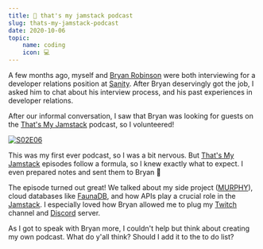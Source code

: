 ```yaml
---
title: 🍓 that's my jamstack podcast
slug: thats-my-jamstack-podcast
date: 2020-10-06
topic:
    name: coding
    icon: 💻
---
```


A few months ago, myself and [Bryan Robinson][twitter] were both interviewing for a developer relations position at [Sanity][sanity]. After Bryan deservingly got the job, I asked him to chat about his interview process, and his past experiences in developer relations.

After our informal conversation, I saw that Bryan was looking for guests on the [That's My Jamstack][podcast] podcast, so I volunteered!

[![S02E06][thumbnail]][episode]

This was my first ever podcast, so I was a bit nervous. But [That's My Jamstack][podcast] episodes follow a formula, so I knew exactly what to expect. I even prepared notes and sent them to Bryan 🤣

The episode turned out great! We talked about my side project ([MURPHY][murphy]), cloud databases like [FaunaDB][fauna], and how APIs play a crucial role in the [Jamstack][jamstack]. I especially loved how Bryan allowed me to plug my [Twitch][twitch] channel and [Discord][discord] server.

As I got to speak with Bryan more, I couldn't help but think about creating my own podcast. What do y'all think? Should I add it to the to do list?

[twitch]: https://twitch.tv/bradgarropy
[discord]: https://bradgarropy.com/discord
[jamstack]: https://jamstack.org
[fauna]: https://fauna.com
[murphy]: https://murphy.bradgarropy.com
[thumbnail]: https://thatsmyjamstack.com/images/brad-garropy.png
[sanity]: https://sanity.io
[episode]: https://thatsmyjamstack.com/posts/brad-garropy
[podcast]: https://thatsmyjamstack.com
[twitter]: https://twitter.com/brob
